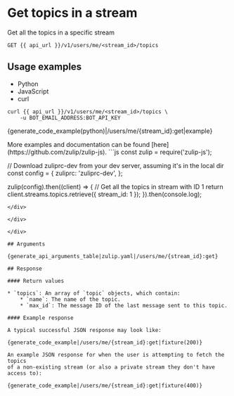# Get topics in a stream

Get all the topics in a specific stream

`GET {{ api_url }}/v1/users/me/<stream_id>/topics`

## Usage examples
<div class="code-section" markdown="1">
<ul class="nav">
<li data-language="python">Python</li>
<li data-language="javascript">JavaScript</li>
<li data-language="curl">curl</li>
</ul>
<div class="blocks">

<div data-language="curl" markdown="1">

```
curl {{ api_url }}/v1/users/me/<stream_id>/topics \
    -u BOT_EMAIL_ADDRESS:BOT_API_KEY
```

</div>

<div data-language="python" markdown="1">

{generate_code_example(python)|/users/me/{stream_id}:get|example}

</div>

<div data-language="javascript" markdown="1">
More examples and documentation can be found [here](https://github.com/zulip/zulip-js).
```js
const zulip = require('zulip-js');

// Download zuliprc-dev from your dev server, assuming it's in the local dir
const config = {
    zuliprc: 'zuliprc-dev',
};

zulip(config).then((client) => {
    // Get all the topics in stream with ID 1
    return client.streams.topics.retrieve({ stream_id: 1 });
}).then(console.log);

```
</div>

</div>

</div>

## Arguments

{generate_api_arguments_table|zulip.yaml|/users/me/{stream_id}:get}

## Response

#### Return values

* `topics`: An array of `topic` objects, which contain:
    * `name`: The name of the topic.
    * `max_id`: The message ID of the last message sent to this topic.

#### Example response

A typical successful JSON response may look like:

{generate_code_example|/users/me/{stream_id}:get|fixture(200)}

An example JSON response for when the user is attempting to fetch the topics
of a non-existing stream (or also a private stream they don't have access to):

{generate_code_example|/users/me/{stream_id}:get|fixture(400)}
